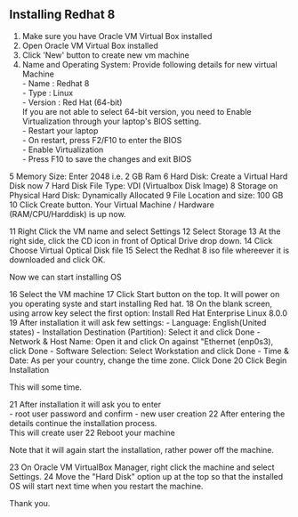 ## Installing Redhat 8

  1. Make sure you have Oracle VM Virtual Box installed
  2. Open Oracle VM Virtual Box installed
  3. Click 'New' button to create new vm machine
  4. Name and Operating System: Provide following details for new virtual Machine <br/>
    - Name : Redhat 8 <br/>
    - Type : Linux <br/>
    - Version : Red Hat (64-bit) <br/>
    If you are not able to select 64-bit version, you need to Enable Virtualization through your laptop's BIOS setting. <br/>
    - Restart your laptop <br/>
    - On restart, press F2/F10 to enter the BIOS <br/>
    - Enable Virtualization <br/>
    - Press F10 to save the changes and exit BIOS
  
  5 Memory Size: Enter 2048 i.e. 2 GB Ram
  6 Hard Disk: Create a Virtual Hard Disk now
  7 Hard Disk File Type: VDI (Virtualbox Disk Image)
  8 Storage on Physical Hard Disk: Dynamically Allocated
  9 File Location and size: 100 GB
  10 Click Create button. Your Virtual Machine / Hardware (RAM/CPU/Harddisk) is up now.

  11 Right Click the VM name and select Settings
  12 Select Storage
  13 At the right side, click the CD icon in front of Optical Drive drop down.
  14 Click Choose Virtual Optical Disk file
  15 Select the Redhat 8 iso file whereever it is downloaded and click OK.

  Now we can start installing OS

  16 Select the VM machine
  17 Click Start button on the top. It will power on you operating syste and start installing Red hat.
  18 On the blank screen, using arrow key select the first option:
      Install Red Hat Enterprise Linux 8.0.0
  19 After installation it will ask few settings:
    - Language: English(United states)
    - Installation Destination (Partition): Select it and click Done
    - Network & Host Name: Open  it and click On against "Ethernet (enp0s3), click Done
    - Software Selection: Select Workstation and click Done
    - Time & Date: As per your country, change the time zone. Click Done
  20 Click Begin Installation
  
  This will some time.
  
  21 After installation it will ask you to enter <br/>
    - root user password and confirm
    - new user creation
  22 After entering the details continue the installation process. <br/>
     This will create user
  22 Reboot your machine
  
  Note that it will again start the installation, rather power off the machine.
  
  23 On Oracle VM VirtualBox Manager, right click the machine and select Settings.
  24 Move the "Hard Disk" option up at the top so that the installed OS will start next time when you restart the machine.
  
  Thank you.
    
    

